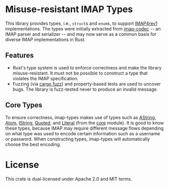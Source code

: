 # Misuse-resistant IMAP Types

This library provides types, i.e., `struct`s and `enum`s, to support [IMAP4rev1] implementations.
The types were initially extracted from [imap-codec] -- an IMAP parser and serializer -- and may now serve as a common basis for diverse IMAP implementations in Rust.

## Features

* Rust's type system is used to enforce correctness and make the library misuse-resistant. 
It must not be possible to construct a type that violates the IMAP specification.
* Fuzzing (via [cargo fuzz]) and property-based tests are used to uncover bugs.
The library is fuzz-tested never to produce an invalid message.

## Core Types

To ensure correctness, imap-types makes use of types such as
[AString](core::AString),
[Atom](core::Atom),
[IString](core::IString),
[Quoted](core::Quoted), and
[Literal](core::Literal) (from the [core] module).
It is good to know these types, because IMAP may require different message flows depending on what type was used to encode certain information such as a username or password.
When constructing types, imap-types will automatically choose the best encoding.

# License

This crate is dual-licensed under Apache 2.0 and MIT terms.

[IMAP4rev1]: https://datatracker.ietf.org/doc/html/rfc3501
[imap-codec]: https://github.com/duesee/imap-codec
[cargo fuzz]: https://github.com/rust-fuzz/cargo-fuzz
[core]: https://docs.rs/imap-types/latest/imap_types/core/index.html
